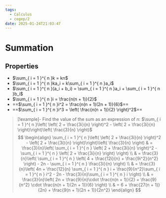 ```yaml
---
tags:
  - Calculus
  - cegep/2
date: 2025-01-24T21:03:47
---
```


# Summation

## Properties

- $\sum_{ i = 1 }^{ n }k = kn$
- $\sum_{ i = 1 }^{ n }ka_i = k\sum_{ i = 1 }^{ n }a_i$
- $\sum_{ i = 1 }^{ n }(a_i + b_i) = \sum_{ i = 1 }^{ n }a_i + \sum_{ i = 1 }^{ n }b_i$
- $\sum_{ i = 1 }^{ n }i = \frac{n(n + 1)}{2}$
- ==$\sum_{ i = 1 }^{ n }i^2 = \frac{n(n + 1)(2n + 1)}{6}$==
- ==$\sum_{ i = 1 }^{ n }i^3 = \left( \frac{n(n + 1)}{2} \right)^2$==

> [!example]- Find the value of the sum as an expression of $n$: $\sum_{ i = 1 }^{ n }\left( \left( 2 + \frac{3i}{n} \right)^2 - \left( 2 + \frac{3i}{n} \right)\right)\left( \frac{3}{n} \right)$
> $$
> \begin{align}
> \sum_{ i = 1 }^{ n }\left( \left( 2 + \frac{3i}{n} \right)^2 - \left( 2 + \frac{3i}{n} \right)\right)\left( \frac{3}{n} \right) & = \frac{3}{n}\left( \sum_{ i = 1 }^{ n } \left( 2 + \frac{3i}{n} \right)^2 - \sum_{ i = 1 }^{ n } \left( 2 + \frac{3i}{n} \right) \right) \\
>  & = \frac{3}{n}\left( \sum_{ i = 1 }^{ n } \left( 4 + \frac{12i}{n} + \frac{9i^2}{n^2} \right) - 2n - \sum_{ i = 1 }^{ n } \frac{3i}{n} \right) \\
>  & = \frac{3}{n}\left( 4n + \frac{12}{n} \sum_{ i = 1 }^{ n } i + \frac{9}{n^2}\sum_{ i = 1 }^{ n } i^2 - 2n - \frac{3}{n}\sum_{ i = 1 }^{ n } i \right) \\
>  & = \frac{3}{n}\left( 2n + \frac{9}{n}\cdot \frac{n(n + 1)}{2} + \frac{9}{n^2} \cdot \frac{n(n + 1)(2n + 1)}{6} \right) \\
>  & = 6 + \frac{27(n + 1)}{2n} + \frac{9(n + 1)(2n + 1)}{2n^2}
> \end{align}
> $$
